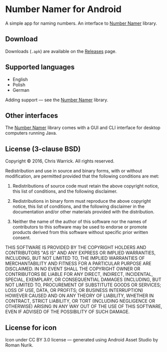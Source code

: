 Number Namer for Android
========================

A simple app for naming numbers. An interface to [Number Namer](https://github.com/Kwpolska/numbernamer) library.

Download
--------

Downloads (`.apk`) are available on the [Releases](https://github.com/Kwpolska/numbernamer.android/releases) page.

Supported languages
-------------------

* English
* Polish
* German

Adding support — see the [Number Namer](https://github.com/Kwpolska/numbernamer) library.

Other interfaces
----------------

The [Number Namer](https://github.com/Kwpolska/numbernamer) library comes with
a GUI and CLI interface for desktop computers running Java.

License (3-clause BSD)
----------------------

Copyright © 2016, Chris Warrick.
All rights reserved.

Redistribution and use in source and binary forms, with or without
modification, are permitted provided that the following conditions are
met:

1. Redistributions of source code must retain the above copyright
   notice, this list of conditions, and the following disclaimer.

2. Redistributions in binary form must reproduce the above copyright
   notice, this list of conditions, and the following disclaimer in the
   documentation and/or other materials provided with the distribution.

3. Neither the name of the author of this software nor the names of
   contributors to this software may be used to endorse or promote
   products derived from this software without specific prior written
   consent.

THIS SOFTWARE IS PROVIDED BY THE COPYRIGHT HOLDERS AND CONTRIBUTORS
"AS IS" AND ANY EXPRESS OR IMPLIED WARRANTIES, INCLUDING, BUT NOT
LIMITED TO, THE IMPLIED WARRANTIES OF MERCHANTABILITY AND FITNESS FOR
A PARTICULAR PURPOSE ARE DISCLAIMED.  IN NO EVENT SHALL THE COPYRIGHT
OWNER OR CONTRIBUTORS BE LIABLE FOR ANY DIRECT, INDIRECT, INCIDENTAL,
SPECIAL, EXEMPLARY, OR CONSEQUENTIAL DAMAGES (INCLUDING, BUT NOT
LIMITED TO, PROCUREMENT OF SUBSTITUTE GOODS OR SERVICES; LOSS OF USE,
DATA, OR PROFITS; OR BUSINESS INTERRUPTION) HOWEVER CAUSED AND ON ANY
THEORY OF LIABILITY, WHETHER IN CONTRACT, STRICT LIABILITY, OR TORT
(INCLUDING NEGLIGENCE OR OTHERWISE) ARISING IN ANY WAY OUT OF THE USE
OF THIS SOFTWARE, EVEN IF ADVISED OF THE POSSIBILITY OF SUCH DAMAGE.

License for icon
----------------

Icon under CC BY 3.0 license — generated using Android Asset Studio by Roman Nurik.
